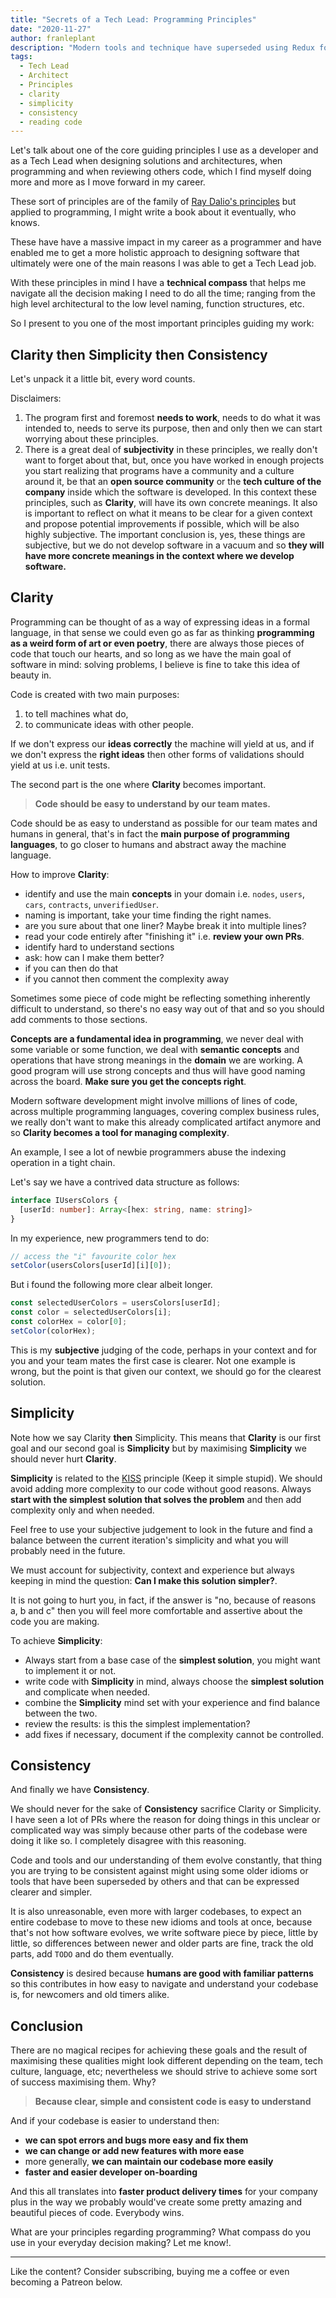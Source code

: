 ```yaml
---
title: "Secrets of a Tech Lead: Programming Principles"
date: "2020-11-27"
author: franleplant
description: "Modern tools and technique have superseded using Redux for data fetching, providing a more effective and efficient solution to this problem, reducing the amount of code and decisions we need to make in order to fetch data which is common, day to day, task in modern app development."
tags:
  - Tech Lead
  - Architect
  - Principles
  - clarity
  - simplicity
  - consistency
  - reading code
---
```


Let's talk about one of the core guiding principles I use as a
developer and as a Tech Lead
when designing solutions and architectures, when programming
and when reviewing others code, which I find
myself doing more and more as I move forward in my career.

These sort of principles are of the family of [Ray Dalio's principles](https://amzn.to/33fhxf6)
but applied to programming, I might write a book about it eventually, who knows.

These have have a massive impact in my career as a programmer and have
enabled me to get a more holistic approach to designing software that
ultimately were one of the main reasons I was able to get a Tech Lead job.

With these principles in mind I have a **technical compass**
that helps me navigate all the decision making I need to do
all the time; ranging from the high level architectural to the low
level naming, function structures, etc.

So I present to you one of the most important principles guiding my work:

## Clarity then Simplicity then Consistency

Let's unpack it a little bit, every word counts.

Disclaimers:

1. The program first and foremost **needs to work**, needs to do what it was intended to,
   needs to serve its purpose, then and only then we can start worrying about these principles.
2. There is a great deal of **subjectivity** in these principles,
   we really don't want to forget about that, but, once you have worked in enough projects
   you start realizing that programs have a community and a culture around it, be that
   an **open source community** or the **tech culture of the company** inside which the software
   is developed. In this context these principles, such as **Clarity**, will
   have its own concrete meanings. It also is important to reflect on what it means
   to be clear for a given context and propose potential improvements if possible, which will
   be also highly subjective. The important conclusion is, yes, these things are subjective, but
   we do not develop software in a vacuum and so **they will have more concrete meanings in the
   context where we develop software.**

## Clarity

Programming can be thought of as a way of expressing ideas in a formal language,
in that sense we could even go as far as thinking **programming as a weird form of art
or even poetry**, there are always those pieces of code that touch our hearts, and
so long as we have the main goal of software in mind: solving problems, I believe
is fine to take this idea of beauty in.

Code is created with two main purposes:

1. to tell machines what do,
2. to communicate ideas with other people.

If we don't express our **ideas correctly** the machine will yield at us, and
if we don't express the **right ideas** then other forms of validations should yield at us i.e. unit tests.

The second part is the one where **Clarity** becomes important.

> **Code should be easy to understand by our team mates.**

Code should be as easy to understand as possible for our team mates
and humans in general, that's in fact the **main purpose of programming languages**,
to go closer to humans and abstract away the machine language.

How to improve **Clarity**:

- identify and use the main **concepts** in your domain i.e. `nodes`, `users`, `cars`, `contracts`, `unverifiedUser`.
- naming is important, take your time finding the right names.
- are you sure about that one liner? Maybe break it into multiple lines?
- read your code entirely after "finishing it" i.e. **review your own PRs**.
- identify hard to understand sections
- ask: how can I make them better?
- if you can then do that
- if you cannot then comment the complexity away

Sometimes some piece of code might be reflecting something inherently
difficult to understand, so there's no easy way out of that and so
you should add comments to those sections.

**Concepts are a fundamental idea in programming**, we never deal with
some variable or some function, we deal with **semantic concepts** and
operations that have strong meanings in the **domain** we are working.
A good program will use strong concepts and thus will have good
naming across the board. **Make sure you get the concepts right**.

Modern software development might involve millions of lines of code, across
multiple programming languages, covering complex business rules, we really
don't want to make this already complicated artifact anymore and so
**Clarity becomes a tool for managing complexity**.

An example, I see a lot of newbie programmers abuse the indexing operation in a tight chain.

Let's say we have a contrived data structure as follows:

```typescript
interface IUsersColors {
  [userId: number]: Array<[hex: string, name: string]>
}
```

In my experience, new programmers tend to do:

```typescript
// access the "i" favourite color hex
setColor(usersColors[userId][i][0]);
```

But i found the following more clear albeit longer.

```typescript
const selectedUserColors = usersColors[userId];
const color = selectedUserColors[i];
const colorHex = color[0];
setColor(colorHex);
```

This is my **subjective** judging of the code, perhaps
in your context and for you and your team mates the
first case is clearer. Not one example
is wrong, but the point is that given our context,
we should go for the clearest solution.

## Simplicity

Note how we say Clarity **then** Simplicity.
This means that **Clarity** is our first goal and our second
goal is **Simplicity** but by maximising **Simplicity** we should
never hurt **Clarity**.

**Simplicity** is related to the [KISS](https://en.wikipedia.org/wiki/KISS_principle) principle (Keep it simple stupid).
We should avoid adding more complexity to our code without good reasons.
Always **start with the simplest solution that solves the problem** and then add complexity
only and when needed.

Feel free to use your subjective judgement to look in the future and find a balance
between the current iteration's simplicity and what you will probably need in the future.

We must account for subjectivity,
context and experience but always keeping in mind the question:
**Can I make this solution simpler?**.

It is not going to hurt you, in fact,
if the answer is "no, because of reasons a, b and c" then you will feel more
comfortable and assertive about the code you are making.

To achieve **Simplicity**:

- Always start from a base case of the **simplest solution**, you might want to implement it or not.
- write code with **Simplicity** in mind, always choose the **simplest solution** and complicate when needed.
- combine the **Simplicity** mind set with your experience and find balance between the two.
- review the results: is this the simplest implementation?
- add fixes if necessary, document if the complexity cannot be controlled.

## Consistency

And finally we have **Consistency**.

We should never for the sake of **Consistency** sacrifice Clarity or Simplicity.
I have seen a lot of PRs where the reason for doing things in this
unclear or complicated way was simply because other parts of the codebase were
doing it like so. I completely disagree with this reasoning.

Code and tools and our understanding of them evolve constantly, that thing
you are trying to be consistent against might using some older idioms or tools
that have been superseded by others and that can be expressed clearer and simpler.

It is also unreasonable, even more with larger codebases, to expect an entire codebase
to move to these new idioms and tools at once, because that's not how software evolves,
we write software piece by piece, little by little, so differences between newer and older
parts are fine, track the old parts, add `TODO` and do them eventually.

**Consistency** is desired because **humans are good with familiar patterns** so
this contributes in how easy to navigate and understand your codebase is, for newcomers
and old timers alike.

## Conclusion

There are no magical recipes for achieving these goals
and the result of maximising these qualities might look
different depending on the team, tech culture, language, etc;
nevertheless we should strive to achieve some sort of success
maximising them. Why?

> **Because clear, simple and consistent code is easy to understand**

And if your codebase is easier to understand then:

- **we can spot errors and bugs more easy and fix them**
- **we can change or add new features with more ease**
- more generally, **we can maintain our codebase more easily**
- **faster and easier developer on-boarding**

And this all translates into **faster product delivery times** for your company
plus in the way we probably would've
create some pretty amazing and beautiful pieces of code. Everybody wins.

What are your principles regarding programming? What compass do
you use in your everyday decision making? Let me know!.

<hr/>

Like the content? Consider subscribing, buying me a coffee or even becoming a Patreon below.
